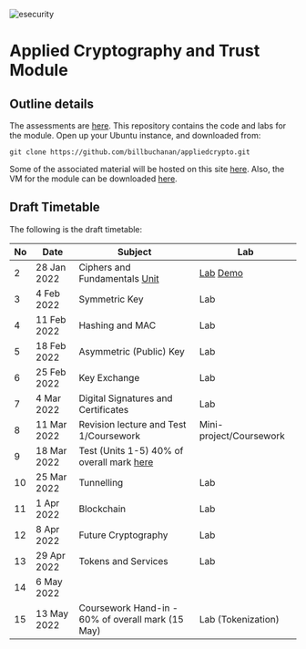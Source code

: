 ![esecurity](https://raw.githubusercontent.com/billbuchanan/appliedcrypto/main/z_associated/esecurity_graphics.png)

# Applied Cryptography and Trust Module 

## Outline details
The assessments are [here](https://github.com/billbuchanan/appliedcrypto/tree/main/z_assessments). This repository contains the code and labs for the module. Open up your Ubuntu instance, and downloaded from:
```
git clone https://github.com/billbuchanan/appliedcrypto.git
```

Some of the associated material will be hosted on this site [here](https://asecuritysite.com/csn11131). Also, the VM for the module can be downloaded [here](https://1drv.ms/u/s!AtLuQYeqHsJljfBbjVakRcSGIsQ3GA?e=DgvMbM).


## Draft Timetable
The following is the draft timetable:

| No | Date         | Subject                                            | Lab                            |
|----|--------------|----------------------------------------------------|--------------------------------|
| 2  | 28 Jan 2022  | Ciphers and Fundamentals [Unit](https://github.com/billbuchanan/appliedcrypto/tree/master/unit01_cipher_fundamentals)                      | [Lab](ttps://github.com/billbuchanan/appliedcrypto/blob/master/unit01_cipher_fundamentals/lab/new_lab01.pdf) [Demo](https://www.youtube.com/watch?v=v6H7lHblKes)         |
| 3  | 4 Feb 2022   | Symmetric Key                                  | Lab        |
| 4  | 11 Feb 2022  | Hashing and MAC                                | Lab                     |
| 5  | 18 Feb 2022  | Asymmetric (Public) Key                        | Lab                     |
| 6  | 25 Feb 2022  | Key Exchange                                   | Lab                     |
| 7  | 4 Mar 2022   | Digital Signatures and Certificates                 | Lab                    |
| 8  | 11 Mar 2022  | Revision lecture and Test 1/Coursework   | Mini-project/Coursework |
| 9  | 18 Mar 2022  | Test (Units 1-5) 40% of overall mark [here](https://github.com/billbuchanan/appliedcrypto/tree/main/z_assessments/test01) |                                |
| 10 | 25 Mar 2022  | Tunnelling                                     | Lab                      |
| 11 | 1 Apr 2022   | Blockchain                                                | Lab      |
| 12 | 8 Apr 2022   | Future Cryptography                                    | Lab                            |
| 13 | 29 Apr 2022  | Tokens and Services                          |    Lab                          | 
| 14 | 6 May 2022   |                                                    |                             |
| 15 | 13 May 2022  | Coursework Hand-in - 60% of overall mark (15 May)    |     Lab (Tokenization)                           |









